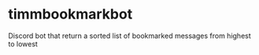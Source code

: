 # timmbookmarkbot
Discord bot that return a sorted list of bookmarked messages from highest to lowest
